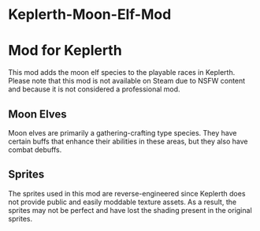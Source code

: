 # Keplerth-Moon-Elf-Mod
# Mod for Keplerth

This mod adds the moon elf species to the playable races in Keplerth. Please note that this mod is not available on Steam due to NSFW content and because it is not considered a professional mod.

## Moon Elves

Moon elves are primarily a gathering-crafting type species. They have certain buffs that enhance their abilities in these areas, but they also have combat debuffs.

## Sprites

The sprites used in this mod are reverse-engineered since Keplerth does not provide public and easily moddable texture assets. As a result, the sprites may not be perfect and have lost the shading present in the original sprites.
